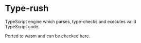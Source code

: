 # Type-rush

TypeScript engine which parses, type-checks and executes valid TypeScript code.

Ported to wasm and can be checked [here](https://type-rush.vercel.app/).
